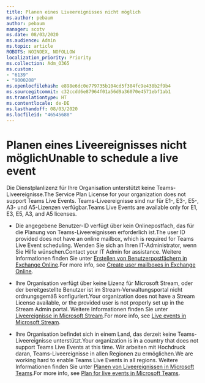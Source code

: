 ```yaml
---
title: Planen eines Liveereignisses nicht möglich
ms.author: pebaum
author: pebaum
manager: scotv
ms.date: 08/03/2020
ms.audience: Admin
ms.topic: article
ROBOTS: NOINDEX, NOFOLLOW
localization_priority: Priority
ms.collection: Adm_O365
ms.custom:
- "6139"
- "9000208"
ms.openlocfilehash: e898e6dc0e779735b104cd5f304fc9e438b2f9b4
ms.sourcegitcommit: c32ccdd6e87964f01a56d9a36070e4571ebf1ab1
ms.translationtype: HT
ms.contentlocale: de-DE
ms.lasthandoff: 08/03/2020
ms.locfileid: "46545688"
---
```

# <a name="unable-to-schedule-a-live-event"></a><span data-ttu-id="d1298-102">Planen eines Liveereignisses nicht möglich</span><span class="sxs-lookup"><span data-stu-id="d1298-102">Unable to schedule a live event</span></span>

<span data-ttu-id="d1298-103">Die Dienstplanlizenz für Ihre Organisation unterstützt keine Teams-Liveereignisse.</span><span class="sxs-lookup"><span data-stu-id="d1298-103">The Service Plan License for your organization does not support Teams Live Events.</span></span> <span data-ttu-id="d1298-104">Teams-Liveereignisse sind nur für E1-, E3-, E5-, A3- und A5-Lizenzen verfügbar.</span><span class="sxs-lookup"><span data-stu-id="d1298-104">Teams Live Events are available only for E1, E3, E5, A3, and A5 licenses.</span></span>

- <span data-ttu-id="d1298-105">Die angegebene Benutzer-ID verfügt über kein Onlinepostfach, das für die Planung von Teams-Liveereignissen erforderlich ist.</span><span class="sxs-lookup"><span data-stu-id="d1298-105">The user ID provided does not have an online mailbox, which is required for Teams Live Event scheduling.</span></span> <span data-ttu-id="d1298-106">Wenden Sie sich an Ihren IT-Administrator, wenn Sie Hilfe wünschen.</span><span class="sxs-lookup"><span data-stu-id="d1298-106">Contact your IT Admin for assistance.</span></span> <span data-ttu-id="d1298-107">Weitere Informationen finden Sie unter [Erstellen von Benutzerpostfächern in Exchange Online](https://docs.microsoft.com/exchange/recipients-in-exchange-online/create-user-mailboxes).</span><span class="sxs-lookup"><span data-stu-id="d1298-107">For more info, see [Create user mailboxes in Exchange Online](https://docs.microsoft.com/exchange/recipients-in-exchange-online/create-user-mailboxes).</span></span>

- <span data-ttu-id="d1298-108">Ihre Organisation verfügt über keine Lizenz für Microsoft Stream, oder der bereitgestellte Benutzer ist im Stream-Verwaltungsportal nicht ordnungsgemäß konfiguriert.</span><span class="sxs-lookup"><span data-stu-id="d1298-108">Your organization does not have a Stream License available, or the provided user is not properly set up in the Stream Admin portal.</span></span> <span data-ttu-id="d1298-109">Weitere Informationen finden Sie unter [Liveereignisse in Microsoft Stream](https://docs.microsoft.com/stream/live-event-overview).</span><span class="sxs-lookup"><span data-stu-id="d1298-109">For more info, see [Live events in Microsoft Stream](https://docs.microsoft.com/stream/live-event-overview).</span></span>

- <span data-ttu-id="d1298-110">Ihre Organisation befindet sich in einem Land, das derzeit keine Teams-Liveereignisse unterstützt.</span><span class="sxs-lookup"><span data-stu-id="d1298-110">Your organization is in a country that does not support Teams Live Events at this time.</span></span> <span data-ttu-id="d1298-111">Wir arbeiten mit Hochdruck daran, Teams-Liveereignisse in allen Regionen zu ermöglichen.</span><span class="sxs-lookup"><span data-stu-id="d1298-111">We are working hard to enable Teams Live Events in all regions.</span></span> <span data-ttu-id="d1298-112">Weitere Informationen finden Sie unter [Planen von Liveereignissen in Microsoft Teams](https://docs.microsoft.com/microsoftteams/teams-live-events/plan-for-teams-live-events).</span><span class="sxs-lookup"><span data-stu-id="d1298-112">For more info, see [Plan for live events in Microsoft Teams](https://docs.microsoft.com/microsoftteams/teams-live-events/plan-for-teams-live-events).</span></span>